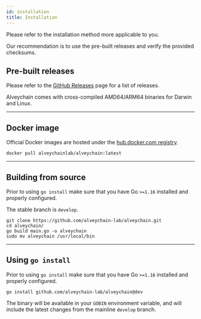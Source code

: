 ```yaml
---
id: installation
title: Installation
---
```


Please refer to the installation method more applicable to you.

Our recommendation is to use the pre-built releases and verify the provided checksums.

## Pre-built releases

Please refer to the [GitHub Releases](https://github.com/alveychain-lab/alveychain/releases) page for a list of releases.

Alveychain comes with cross-compiled AMD64/ARM64 binaries for Darwin and Linux.

--- 

## Docker image

Official Docker images are hosted under the [hub.docker.com registry](https://hub.docker.com/r/alveychainlab/alveychain).

`docker pull alveychainlab/alveychain:latest`

---

## Building from source

Prior to using `go install` make sure that you have Go `>=1.16` installed and properly configured.

The stable branch is `develop`.

```shell
git clone https://github.com/alveychain-lab/alveychain.git
cd alveychain/
go build main.go -o alveychain
sudo mv alveychain /usr/local/bin
```

---

## Using `go install`

Prior to using `go install` make sure that you have Go `>=1.16` installed and properly configured.

`go install github.com/alveychain-lab/alveychain@dev`

The binary will be available in your `GOBIN` environment variable, and will include the latest changes from the mainline `develop` branch.
